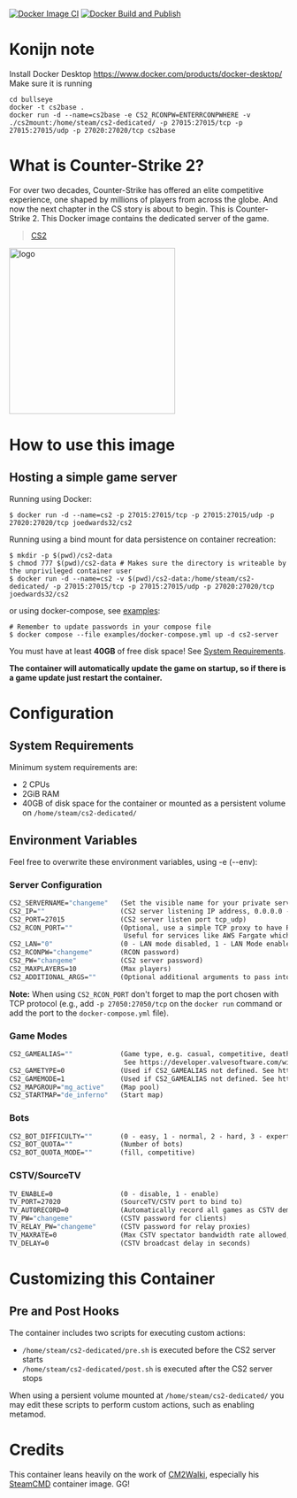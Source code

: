 [![Docker Image CI](https://github.com/joedwards32/CS2/actions/workflows/docker-image.yml/badge.svg?branch=main)](https://github.com/joedwards32/CS2/actions/workflows/docker-image.yml) [![Docker Build and Publish](https://github.com/joedwards32/CS2/actions/workflows/docker-publish.yml/badge.svg)](https://github.com/joedwards32/CS2/actions/workflows/docker-publish.yml)

# Konijn note #

Install Docker Desktop https://www.docker.com/products/docker-desktop/
Make sure it is running
```
cd bullseye
docker -t cs2base .
docker run -d --name=cs2base -e CS2_RCONPW=ENTERRCONPWHERE -v ./cs2mount:/home/steam/cs2-dedicated/ -p 27015:27015/tcp -p 27015:27015/udp -p 27020:27020/tcp cs2base
```

# What is Counter-Strike 2?
For over two decades, Counter-Strike has offered an elite competitive experience, one shaped by millions of players from across the globe. And now the next chapter in the CS story is about to begin. This is Counter-Strike 2. 
This Docker image contains the dedicated server of the game.

>  [CS2](https://store.steampowered.com/app/730/CounterStrike_2/)

<img src="https://cdn.cloudflare.steamstatic.com/steam/apps/730/header.jpg?t=1696011820" alt="logo" width="300"/></img>

# How to use this image
## Hosting a simple game server

Running using Docker:
```console
$ docker run -d --name=cs2 -p 27015:27015/tcp -p 27015:27015/udp -p 27020:27020/tcp joedwards32/cs2
```

Running using a bind mount for data persistence on container recreation:
```console
$ mkdir -p $(pwd)/cs2-data
$ chmod 777 $(pwd)/cs2-data # Makes sure the directory is writeable by the unprivileged container user
$ docker run -d --name=cs2 -v $(pwd)/cs2-data:/home/steam/cs2-dedicated/ -p 27015:27015/tcp -p 27015:27015/udp -p 27020:27020/tcp joedwards32/cs2
```

or using docker-compose, see [examples](https://github.com/joedwards32/CS2/blob/main/examples/docker-compose.yml):
```console
# Remember to update passwords in your compose file
$ docker compose --file examples/docker-compose.yml up -d cs2-server
```

You must have at least **40GB** of free disk space! See [System Requirements](./#system-requirements).

**The container will automatically update the game on startup, so if there is a game update just restart the container.**

# Configuration

## System Requirements

Minimum system requirements are:

* 2 CPUs
* 2GiB RAM
* 40GB of disk space for the container or mounted as a persistent volume on `/home/steam/cs2-dedicated/`

## Environment Variables
Feel free to overwrite these environment variables, using -e (--env): 

### Server Configuration

```dockerfile
CS2_SERVERNAME="changeme"   (Set the visible name for your private server)
CS2_IP=""                   (CS2 server listening IP address, 0.0.0.0 - all IP addresses on the local machine, empty - IP identified automatically)
CS2_PORT=27015              (CS2 server listen port tcp_udp)
CS2_RCON_PORT=""            (Optional, use a simple TCP proxy to have RCON listen on an alternative port.
                             Useful for services like AWS Fargate which do not support mixed protocol ports.)
CS2_LAN="0"                 (0 - LAN mode disabled, 1 - LAN Mode enabled)
CS2_RCONPW="changeme"       (RCON password)
CS2_PW="changeme"           (CS2 server password)
CS2_MAXPLAYERS=10           (Max players)
CS2_ADDITIONAL_ARGS=""      (Optional additional arguments to pass into cs2)
```

**Note:** When using `CS2_RCON_PORT` don't forget to map the port chosen with TCP protocol (e.g., add `-p 27050:27050/tcp` on the `docker run` command or add the port to the `docker-compose.yml` file).

### Game Modes

```dockerfile
CS2_GAMEALIAS=""            (Game type, e.g. casual, competitive, deathmatch.
                             See https://developer.valvesoftware.com/wiki/Counter-Strike_2/Dedicated_Servers)
CS2_GAMETYPE=0              (Used if CS2_GAMEALIAS not defined. See https://developer.valvesoftware.com/wiki/Counter-Strike_2/Dedicated_Servers)
CS2_GAMEMODE=1              (Used if CS2_GAMEALIAS not defined. See https://developer.valvesoftware.com/wiki/Counter-Strike_2/Dedicated_Servers)
CS2_MAPGROUP="mg_active"    (Map pool)
CS2_STARTMAP="de_inferno"   (Start map)
```

### Bots

```dockerfile
CS2_BOT_DIFFICULTY=""       (0 - easy, 1 - normal, 2 - hard, 3 - expert)
CS2_BOT_QUOTA=""            (Number of bots)
CS2_BOT_QUOTA_MODE=""       (fill, competitive)
```

### CSTV/SourceTV

```dockerfile
TV_ENABLE=0                 (0 - disable, 1 - enable)
TV_PORT=27020               (SourceTV/CSTV port to bind to)
TV_AUTORECORD=0             (Automatically record all games as CSTV demos: 0=off, 1=on)
TV_PW="changeme"            (CSTV password for clients)
TV_RELAY_PW="changeme"      (CSTV password for relay proxies)
TV_MAXRATE=0                (Max CSTV spectator bandwidth rate allowed, 0 == unlimited)
TV_DELAY=0                  (CSTV broadcast delay in seconds)
```

# Customizing this Container

## Pre and Post Hooks

The container includes two scripts for executing custom actions:

* `/home/steam/cs2-dedicated/pre.sh` is executed before the CS2 server starts
* `/home/steam/cs2-dedicated/post.sh` is executed after the CS2 server stops

When using a persient volume mounted at `/home/steam/cs2-dedicated/` you may edit these scripts to perform custom actions, such as enabling metamod.

# Credits

This container leans heavily on the work of [CM2Walki](https://github.com/CM2Walki/), especially his [SteamCMD](https://github.com/CM2Walki/steamcmd) container image. GG!
